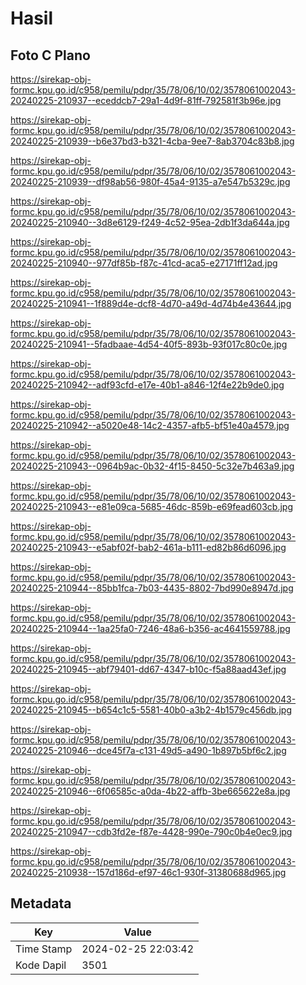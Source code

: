 # Hasil

## Foto C Plano

https://sirekap-obj-formc.kpu.go.id/c958/pemilu/pdpr/35/78/06/10/02/3578061002043-20240225-210937--eceddcb7-29a1-4d9f-81ff-792581f3b96e.jpg

https://sirekap-obj-formc.kpu.go.id/c958/pemilu/pdpr/35/78/06/10/02/3578061002043-20240225-210939--b6e37bd3-b321-4cba-9ee7-8ab3704c83b8.jpg

https://sirekap-obj-formc.kpu.go.id/c958/pemilu/pdpr/35/78/06/10/02/3578061002043-20240225-210939--df98ab56-980f-45a4-9135-a7e547b5329c.jpg

https://sirekap-obj-formc.kpu.go.id/c958/pemilu/pdpr/35/78/06/10/02/3578061002043-20240225-210940--3d8e6129-f249-4c52-95ea-2db1f3da644a.jpg

https://sirekap-obj-formc.kpu.go.id/c958/pemilu/pdpr/35/78/06/10/02/3578061002043-20240225-210940--977df85b-f87c-41cd-aca5-e27171ff12ad.jpg

https://sirekap-obj-formc.kpu.go.id/c958/pemilu/pdpr/35/78/06/10/02/3578061002043-20240225-210941--1f889d4e-dcf8-4d70-a49d-4d74b4e43644.jpg

https://sirekap-obj-formc.kpu.go.id/c958/pemilu/pdpr/35/78/06/10/02/3578061002043-20240225-210941--5fadbaae-4d54-40f5-893b-93f017c80c0e.jpg

https://sirekap-obj-formc.kpu.go.id/c958/pemilu/pdpr/35/78/06/10/02/3578061002043-20240225-210942--adf93cfd-e17e-40b1-a846-12f4e22b9de0.jpg

https://sirekap-obj-formc.kpu.go.id/c958/pemilu/pdpr/35/78/06/10/02/3578061002043-20240225-210942--a5020e48-14c2-4357-afb5-bf51e40a4579.jpg

https://sirekap-obj-formc.kpu.go.id/c958/pemilu/pdpr/35/78/06/10/02/3578061002043-20240225-210943--0964b9ac-0b32-4f15-8450-5c32e7b463a9.jpg

https://sirekap-obj-formc.kpu.go.id/c958/pemilu/pdpr/35/78/06/10/02/3578061002043-20240225-210943--e81e09ca-5685-46dc-859b-e69fead603cb.jpg

https://sirekap-obj-formc.kpu.go.id/c958/pemilu/pdpr/35/78/06/10/02/3578061002043-20240225-210943--e5abf02f-bab2-461a-b111-ed82b86d6096.jpg

https://sirekap-obj-formc.kpu.go.id/c958/pemilu/pdpr/35/78/06/10/02/3578061002043-20240225-210944--85bb1fca-7b03-4435-8802-7bd990e8947d.jpg

https://sirekap-obj-formc.kpu.go.id/c958/pemilu/pdpr/35/78/06/10/02/3578061002043-20240225-210944--1aa25fa0-7246-48a6-b356-ac4641559788.jpg

https://sirekap-obj-formc.kpu.go.id/c958/pemilu/pdpr/35/78/06/10/02/3578061002043-20240225-210945--abf79401-dd67-4347-b10c-f5a88aad43ef.jpg

https://sirekap-obj-formc.kpu.go.id/c958/pemilu/pdpr/35/78/06/10/02/3578061002043-20240225-210945--b654c1c5-5581-40b0-a3b2-4b1579c456db.jpg

https://sirekap-obj-formc.kpu.go.id/c958/pemilu/pdpr/35/78/06/10/02/3578061002043-20240225-210946--dce45f7a-c131-49d5-a490-1b897b5bf6c2.jpg

https://sirekap-obj-formc.kpu.go.id/c958/pemilu/pdpr/35/78/06/10/02/3578061002043-20240225-210946--6f06585c-a0da-4b22-affb-3be665622e8a.jpg

https://sirekap-obj-formc.kpu.go.id/c958/pemilu/pdpr/35/78/06/10/02/3578061002043-20240225-210947--cdb3fd2e-f87e-4428-990e-790c0b4e0ec9.jpg

https://sirekap-obj-formc.kpu.go.id/c958/pemilu/pdpr/35/78/06/10/02/3578061002043-20240225-210938--157d186d-ef97-46c1-930f-31380688d965.jpg


## Metadata

| Key        | Value               |
| ---------- | ------------------- |
| Time Stamp | 2024-02-25 22:03:42 |
| Kode Dapil | 3501                |



